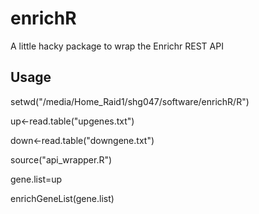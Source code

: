 # enrichR
A little hacky package to wrap the Enrichr REST API


## Usage
setwd("/media/Home_Raid1/shg047/software/enrichR/R")

up<-read.table("upgenes.txt")

down<-read.table("downgene.txt")

source("api_wrapper.R")

gene.list=up

enrichGeneList(gene.list)

